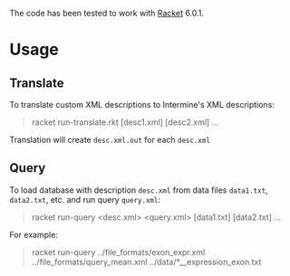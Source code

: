 The code has been tested to work with [Racket](http://download.racket-lang.org/) 6.0.1.

Usage
==============

Translate
-------------
To translate custom XML descriptions to Intermine's XML descriptions:

> racket run-translate.rkt [desc1.xml] [desc2.xml] ...

Translation will create `desc.xml.out` for each `desc.xml`


Query
------------

To load database with description `desc.xml` from data files `data1.txt`, `data2.txt`, etc. and run query `query.xml`:

> racket run-query <desc.xml> <query.xml> [data1.txt] [data2.txt] ...

For example:

> racket run-query ../file_formats/exon_expr.xml ../file_formats/query_mean.xml ../data/*__expression_exon.txt